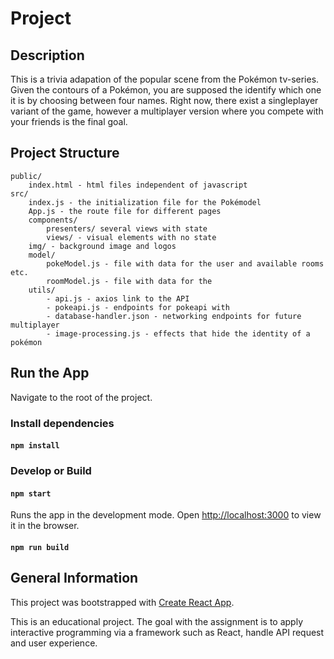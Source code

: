 # Project 

## Description

This is a trivia adapation of the popular scene from the Pokémon tv-series. Given the contours of a Pokémon, you are supposed the identify which one it is by choosing between four names. Right now, there exist a singleplayer variant of the game, however a multiplayer version where you compete with your friends is the final goal. 


## Project Structure

```
public/
    index.html - html files independent of javascript
src/
    index.js - the initialization file for the Pokémodel
    App.js - the route file for different pages
    components/
        presenters/ several views with state
        views/ - visual elements with no state 
    img/ - background image and logos
    model/
        pokeModel.js - file with data for the user and available rooms etc. 
        roomModel.js - file with data for the  
    utils/
        - api.js - axios link to the API
        - pokeapi.js - endpoints for pokeapi with
        - database-handler.json - networking endpoints for future multiplayer
        - image-processing.js - effects that hide the identity of a pokémon
```

## Run the App

Navigate to the root of the project.

### Install dependencies

#### `npm install`

### Develop or Build

#### `npm start`

Runs the app in the development mode.
Open [http://localhost:3000](http://localhost:3000) to view it in the browser.

#### `npm run build`

## General Information

This project was bootstrapped with [Create React App](https://github.com/facebook/create-react-app).

This is an educational project. The goal with the assignment is to apply interactive programming via a framework such as React, handle API request and user experience. 

